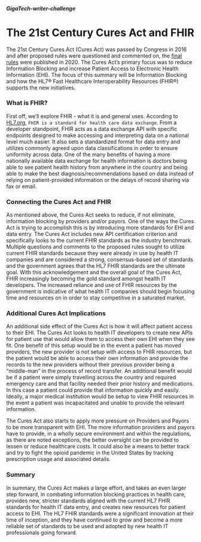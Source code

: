 ##### GigaTech-writer-challenge

# The 21st Century Cures Act and FHIR

The 21st Century Cures Act (Cures Act) was passed by Congress in 2016 and after proposed rules were questioned and commented on, the [final rules](https://www.healthit.gov/curesrule/) were published in 2020.  The Cures Act’s primary focus was to reduce Information Blocking and increase Patient Access to Electronic Health Information (EHI).  The focus of this summary will be Information Blocking and how the HL7® Fast Healthcare Interoperability Resources (FHIR®) supports the new initiatives.

### What is FHIR?
First off, we’ll explore FHIR - what it is and general uses.  According to [HL7.org](https://hl7.org/fhir/), `FHIR is a standard for health care data exchange`.  From a developer standpoint, FHIR acts as a data exchange API with specific endpoints designed to make accessing and interpreting data on a national level much easier.  It also sets a standardized format for data entry and utilizes commonly agreed upon data classifications in order to ensure uniformity across data.  One of the many benefits of having a more nationally available data exchange for health information is doctors being able to see patient health history from anywhere in the country and being able to make the best diagnosis/recommendations based on data instead of relying on patient-provided information or the delays of record sharing via fax or email. 

### Connecting the Cures Act and FHIR
As mentioned above, the Cures Act seeks to reduce, if not eliminate, information blocking by providers and/or payors.  One of the ways the Cures Act is trying to accomplish this is by introducing more standards for EHI and data entry.  The Cures Act includes new API certification criterion and specifically looks to the current FHIR standards as the industry benchmark.  Multiple questions and comments to the proposed rules sought to utilize current FHIR standards because they were already in use by health IT companies and are considered a strong, consensus-based set of standards and the government agrees that the HL7 FHIR standards are the ultimate goal.  With this acknowledgement and the overall goal of the Cures Act, FHIR increasingly becoming the gold standard amongst health IT developers. The increased reliance and use of FHIR resources by the government is indicative of what health IT companies should begin focusing time and resources on in order to stay competitive in a saturated market.

### Additional Cures Act Implications
An additional side effect of the Cures Act is how it will affect patient access to their EHI.  The Cures Act looks to health IT developers to create new APIs for patient use that would allow them to access their own EHI when they see fit.  One benefit of this setup would be in the event a patient has moved providers, the new provider is not setup with access to FHIR resources, but the patient would be able to access their own information and provide the records to the new providers without their previous provider being a “middle-man” in the process of record transfer.  An additional benefit would be if a patient were simply travelling across the country and required emergency care and that facility needed their prior history and medications.  In this case a patient could provide that information quickly and easily.  Ideally, a major medical institution would be setup to view FHIR resources in the event a patient was incapacitated and unable to provide the relevant information.

The Cures Act also starts to apply more pressure on Providers and Payors to be more transparent with EHI.  The more information providers and payors have to provide, in a wholly secure environment and within the regulations, as there are noted exceptions, the better oversight can be provided to lessen or reduce healthcare costs.  It could also be a means to better track and try to fight the opioid pandemic in the United States by tracking prescription usage and associated details.

### Summary
In summary, the Cures Act makes a large effort, and takes an even larger step forward, in combating information blocking practices in health care, provides new, stricter standards aligned with the current HL7 FHIR standards for health IT data entry, and creates new resources for patient access to EHI.  The HL7 FHIR standards were a significant innovation at their time of inception, and they have continued to grow and become a more reliable set of standards to be used and adopted by new health IT professionals going forward.
